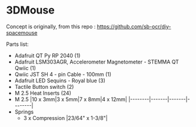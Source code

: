 # 3DMouse
Concept is originally, from this repo : https://github.com/sb-ocr/diy-spacemouse



Parts list:
  - Adafruit QT Py RP 2040 (1)
  - Adafruit LSM303AGR, Accelerometer Magnetometer - STEMMA QT Qwiic (1)
  - Qwiic JST SH 4 - pin Cable - 100mm (1)
  - Adafruit LED Sequins - Royal blue (3)
  - Tactile Button switch (2)
  - M 2.5 Heat Inserts (24)
  - M 2.5
    |10 x 3mm|3 x 5mm|7 x 8mm|4 x 12mm|
    |--------|-------|-------|--------|
  - Springs
    - 3 x Compression |23/64" x 1-3/8"|
  
    
    


